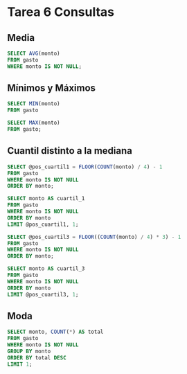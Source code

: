 # Tarea 6 Consultas

## Media

``` sql
SELECT AVG(monto)
FROM gasto
WHERE monto IS NOT NULL;
```

## Mínimos y Máximos

``` sql
SELECT MIN(monto)
FROM gasto

SELECT MAX(monto)
FROM gasto;
```

## Cuantil distinto a la mediana

``` sql
SELECT @pos_cuartil1 = FLOOR(COUNT(monto) / 4) - 1
FROM gasto
WHERE monto IS NOT NULL
ORDER BY monto;

SELECT monto AS cuartil_1
FROM gasto
WHERE monto IS NOT NULL
ORDER BY monto
LIMIT @pos_cuartil1, 1;

SELECT @pos_cuartil3 = FLOOR((COUNT(monto) / 4) * 3) - 1
FROM gasto
WHERE monto IS NOT NULL
ORDER BY monto;

SELECT monto AS cuartil_3
FROM gasto
WHERE monto IS NOT NULL
ORDER BY monto
LIMIT @pos_cuartil3, 1;
```

## Moda

``` sql
SELECT monto, COUNT(*) AS total
FROM gasto
WHERE monto IS NOT NULL
GROUP BY monto
ORDER BY total DESC
LIMIT 1;
```